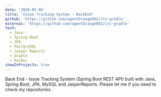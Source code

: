 ```yaml
---
date: '2020-05-06'
title: 'Issue Tracking System - BackEnd'
github: 'https://github.com/agentOrange002/its-gradle'
external: 'https://github.com/agentOrange002/its-gradle'
tech:
  - Java
  - Spring Boot
  - JPA
  - PostgreSQL
  - Jasper Reports
  - Gradle
  - Docker
showInProjects: true
---
```


Back End - Issue Tracking System (Spring Boot REST API) built with Java, Spring Boot, JPA, MySQL and JasperReports. Please let me if you need to check my repositories. 